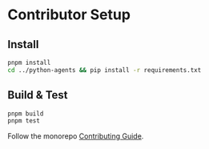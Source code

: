 # Contributor Setup

## Install
```bash
pnpm install
cd ../python-agents && pip install -r requirements.txt
```

## Build & Test
```bash
pnpm build
pnpm test
```

Follow the monorepo [Contributing Guide](../../CONTRIBUTING.md).
